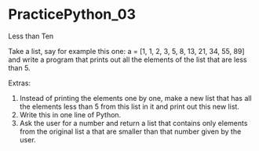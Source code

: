 # PracticePython_03
Less than Ten

Take a list, say for example this one:
  a = [1, 1, 2, 3, 5, 8, 13, 21, 34, 55, 89]
and write a program that prints out all the elements of the list that are less than 5.

Extras:
1. Instead of printing the elements one by one, make a new list that has all the elements less than 5 from this list in it and print out this new list.
2. Write this in one line of Python.
3. Ask the user for a number and return a list that contains only elements from the original list a that are smaller than that number given by the user.
